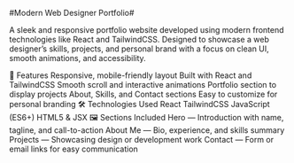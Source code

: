 #Modern Web Designer Portfolio#

A sleek and responsive portfolio website developed using modern frontend technologies like React and TailwindCSS. Designed to showcase a web designer’s skills, projects, and personal brand with a focus on clean UI, smooth animations, and accessibility.

🚀 Features
Responsive, mobile-friendly layout
Built with React and TailwindCSS
Smooth scroll and interactive animations
Portfolio section to display projects
About, Skills, and Contact sections
Easy to customize for personal branding
🛠️ Technologies Used
React
TailwindCSS
JavaScript (ES6+)
HTML5 & JSX
🖼️ Sections Included
Hero — Introduction with name, tagline, and call-to-action
About Me — Bio, experience, and skills summary
Projects — Showcasing design or development work
Contact — Form or email links for easy communication
